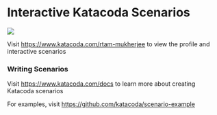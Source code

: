 # Interactive Katacoda Scenarios

[![](http://shields.katacoda.com/katacoda/rtam-mukherjee/count.svg)](https://www.katacoda.com/rtam-mukherjee "Get your profile on Katacoda.com")

Visit https://www.katacoda.com/rtam-mukherjee to view the profile and interactive scenarios

### Writing Scenarios
Visit https://www.katacoda.com/docs to learn more about creating Katacoda scenarios

For examples, visit https://github.com/katacoda/scenario-example
